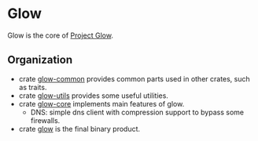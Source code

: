 # Glow

Glow is the core of [Project Glow][project-glow-intro].

[project-glow-intro]: https://blog.mmf.moe/post/project-glow-start/

## Organization

- crate [glow-common](./glow-common) provides common parts used in other crates, such as traits.
- crate [glow-utils](./glow-utils) provides some useful utilities.
- crate [glow-core](./glow-core) implements main features of glow.
  - DNS: simple dns client with compression support to bypass some firewalls.
- crate [glow](./glow) is the final binary product.